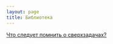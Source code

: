 ```yaml
---
layout: page
title: Библиотека
---
```

[Что следует помнить о сверхзадачах?](./library/stretch_goals_paradox.html)

